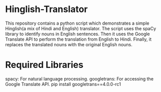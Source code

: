 # Hinglish-Translator

This repository contains a python script which demonstrates a simple Hinglish(a mix of Hindi and English) translator. The script uses the spaCy library to identify nouns in English sentences. Then it uses the Google Translate API to perform the translation from English to Hindi. Finally, it replaces the translated nouns with the original English nouns.

# Required Libraries

spacy: For natural language processing. 
googletrans: For accessing the Google Translate API. 
pip install googletrans==4.0.0-rc1
